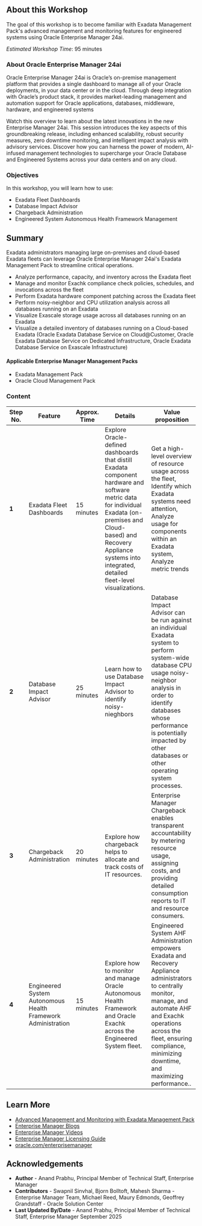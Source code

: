 ## About this Workshop
The goal of this workshop is to become familiar with Exadata Management Pack's advanced management and monitoring features for engineered systems using Oracle Enterprise Manager 24ai.

*Estimated Workshop Time*: 95 minutes

### About Oracle Enterprise Manager 24ai
Oracle Enterprise Manager 24ai is Oracle’s on-premise management platform that provides a single dashboard to manage all of your Oracle deployments, in your data center or in the cloud. Through deep integration with Oracle’s product stack, it provides market-leading management and automation support for Oracle applications, databases, middleware, hardware, and engineered systems

Watch this overview to learn about the latest innovations in the new Enterprise Manager 24ai. This session introduces the key aspects of this groundbreaking release, including enhanced scalability, robust security measures, zero downtime monitoring, and intelligent impact analysis with advisory services. Discover how you can harness the power of modern, AI-infused management technologies to supercharge your Oracle Database and Engineered Systems across your data centers and on any cloud.

[](youtube:ZW5E1kZ6izw)

### Objectives
In this workshop, you will learn how to use:
- Exadata Fleet Dashboards
- Database Impact Advisor
- Chargeback Administration
- Engineered System Autonomous Health Framework Management

## Summary
Exadata administrators managing large on-premises and cloud-based Exadata fleets can leverage Oracle Enterprise Manager 24ai's Exadata Management Pack to streamline critical operations.

- Analyze performance, capacity, and inventory across the Exadata fleet
- Manage and monitor Exachk compliance check policies, schedules, and invocations across the fleet
- Perform Exadata hardware component patching across the Exadata fleet
- Perform noisy-neighbor and CPU utilization analysis across all databases running on an Exadata
- Visualize Exascale storage usage across all databases running on an Exadata
- Visualize a detailed inventory of databases running on a Cloud-based Exadata (Oracle Exadata Database Service on Cloud@Customer, Oracle Exadata Database Service on Dedicated Infrastructure, Oracle Exadata Database Service on Exascale Infrastructure)

#### Applicable Enterprise Manager Management Packs

- Exadata Management Pack
- Oracle Cloud Management Pack

### Content

  | **Step No.** | **Feature**                                   | **Approx. Time** | **Details**                                                                                                                                                                                                                    | **Value proposition**                                                                                                                                                                                                                                                                                                                                                                                                                                                                                                                                                      |
  |--------|-----------------------------------------------|------------------|--------------------------------------------------------------------------------------------------------------------------------------------------------------------------------------------------------------------------------|-----------------------------------------------------------------------------------------------------------------------------------------------------------------------------------------------------------------------------------------------------------------------------------------------------------------------------------------------------------------------------------------------------------------------------------------------------------------------------------------------------------------------------------------------------------------------------|
  | **1**  | Exadata Fleet Dashboards                              | 15 minutes       | Explore Oracle-defined dashboards that distill Exadata component hardware and software metric data for individual Exadata (on-premises and Cloud-based) and Recovery Appliance systems into integrated, detailed fleet-level visualizations.                         | Get a high-level overview of resource usage across the fleet, Identify which Exadata systems need attention, Analyze usage for components within an Exadata system, Analyze metric trends                                                                                                                                                                                                                                             |
  | **2**  | Database Impact Advisor                                | 25 minutes       | Learn how to use Database Impact Advisor to identify noisy-nieghbors                                                                                                                                              | Database Impact Advisor can be run against an individual Exadata system to perform system-wide database CPU usage noisy-neighbor analysis in order to identify databases whose performance is potentially impacted by other databases or other operating system processes.                                                                                                                                                                                                                                                                                                  |
  **3**  | Chargeback Administration                             | 20 minutes       | Explore how chargeback helps to allocate and track costs of IT resources.                                                 | Enterprise Manager Chargeback enables transparent accountability by metering resource usage, assigning costs, and providing detailed consumption reports to IT and resource consumers.                                                                                                                                          
  | **4**  | Engineered System Autonomous Health Framework Administration                          | 15 minutes       | Explore how to monitor and manage Oracle Autonomous Health Framework and Oracle Exachk across the Engineered System fleet. | Engineered System AHF Administration empowers Exadata and Recovery Appliance administrators to centrally monitor, manage, and automate AHF and Exachk operations across the fleet, ensuring compliance, minimizing downtime, and maximizing performance..                                                                                                                                                                                                                                                                                                                                                                                                                                                      |

## Learn More
- [Advanced Management and Monitoring with Exadata Management Pack](https://docs.oracle.com/en/enterprise-manager/cloud-control/enterprise-manager-cloud-control/24.1/emxad/exadata-management-pack-features.html)
- [Enterprise Manager Blogs](https://blogs.oracle.com/oem/)
- [Enterprise Manager Videos](https://docs.oracle.com/en/enterprise-manager/cloud-control/enterprise-manager-cloud-control/24.1/videos.html)
- [Enterprise Manager Licensing Guide](https://docs.oracle.com/en/enterprise-manager/cloud-control/enterprise-manager-cloud-control/24.1/oemli/enterprise-manager-licensing-information-user-manual.pdf)
- [oracle.com/enterprisemanager](https://www.oracle.com/enterprise-manager/)

## Acknowledgements
- **Author** - Anand Prabhu, Principal Member of Technical Staff, Enterprise Manager
- **Contributors** - Swapnil Sinvhal, Bjorn Bolltoft, Mahesh Sharma - Enterprise Manager Team, Michael Reed, Maury Edmonds, Geoffrey Grandstaff - Oracle Solution Center
- **Last Updated By/Date** - Anand Prabhu, Principal Member of Technical Staff, Enterprise Manager September 2025
